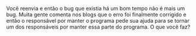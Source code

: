 Você reenvia e então o bug que existia há um bom tempo não é mais um bug. 
Muita gente comenta nos blogs que o erro foi finalmente corrigido e então o responsável 
por manter o programa pede sua ajuda para se tornar um dos responsáveis por manter essa parte do programa. O que você faz?